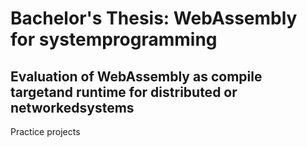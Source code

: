 # Bachelor's Thesis: WebAssembly for systemprogramming #
## Evaluation of WebAssembly as compile targetand runtime for distributed or networkedsystems ##
Practice projects
